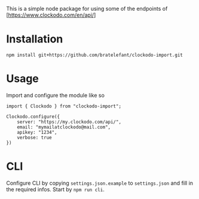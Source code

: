This is a simple node package for using some of the endpoints of [https://www.clockodo.com/en/api/]

# Installation

```
npm install git+https://github.com/bratelefant/clockodo-import.git
```

# Usage

Import and configure the module like so

```
import { Clockodo } from "clockodo-import";

Clockodo.configure({
    server: "https://my.clockodo.com/api/",
    email: "mymailatclockodo@mail.com",
    apikey: "1234",
    verbose: true
})
```

# CLI

Configure CLI by copying `settings.json.example` to `settings.json` and fill in the required infos. Start by `npm run cli`.
